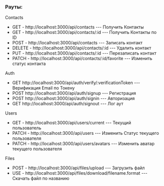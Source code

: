 ### Рауты:

Contacts

- GET - http://localhost:3000/api/contacts --- Получить Контакты
- GET - http://localhost:3000/api/contacts/:id --- Получить Контакты по ID
- POST - http://localhost:3000/api/contacts --- Записать контакт
- DELETE - http://localhost:3000/api/contacts/:id --- Удалить контакт
- PUT - http://localhost:3000/api/contacts/:id --- Перезаписать контакт
- PATCH - http://localhost:3000/api/contacts/:id/favorite --- Изменить статус
  контакта

Auth

- GET http://localhost:3000/api/auth/verify/:verificationToken --- Верификация
  Email по Токену
- POST http://localhost:3000/api/auth/signup --- Регистрация
- POST http://localhost:3000/api/auth/signin --- Авторизация
- GET http://localhost:3000/api/auth/signout --- Лог аут

Users

- GET - http://localhost:3000/api/users/current --- Текущий пользователь
- PATCH - http://localhost:3000/api/users --- Изменить Статус текущего
  пользователя
- PATCH - http://localhost:3000/api/users/avatars --- Изменить аватар текущего
  пользователя

Files

- POST - http://localhost:3000/api/files/upload --- Загрузить файл
- USE - http://localhost:3000/api/files/download/filename.format --- Скачать
  файл по названию

